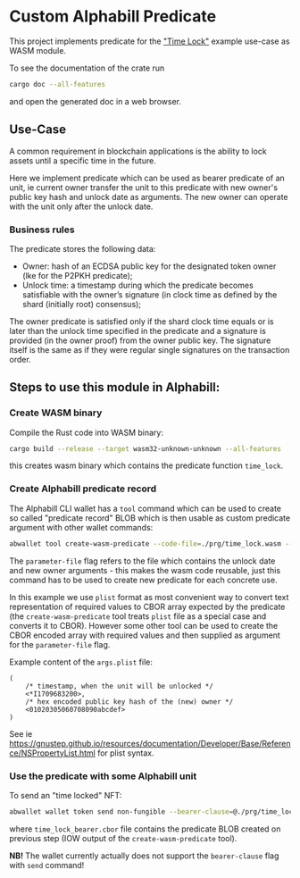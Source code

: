 # Custom Alphabill Predicate

This project implements predicate for the 
["Time Lock"](https://guardtime.atlassian.net/wiki/spaces/AB/pages/4690575396/Example+Use-Case+Time+Lock)
example use-case as WASM module.

To see the documentation of the crate run
```sh
cargo doc --all-features
```
and open the generated doc in a web browser.

## Use-Case

A common requirement in blockchain applications is the ability to lock assets until a
specific time in the future.

Here we implement predicate which can be used as bearer predicate of an unit, ie current
owner transfer the unit to this predicate with new owner's public key hash and unlock date
as arguments. The new owner can operate with the unit only after the unlock date.


### Business rules

The predicate stores the following data:
- Owner: hash of an ECDSA public key for the designated token owner (lke for the P2PKH predicate);
- Unlock time: a timestamp during which the predicate becomes satisfiable with the owner’s signature (in clock time as defined by the shard (initially root) consensus);

The owner predicate is satisfied only if the shard clock time equals or is later than the unlock time specified in the predicate and a signature is provided (in the owner proof) from the owner public key. The signature itself is the same as if they were regular single signatures on the transaction order.


## Steps to use this module in Alphabill:

### Create WASM binary

Compile the Rust code into WASM binary:
```sh
cargo build --release --target wasm32-unknown-unknown --all-features
```
this creates wasm binary which contains the predicate function `time_lock`.

### Create Alphabill predicate record

The Alphabill CLI wallet has a `tool` command which can be used to create so
called "predicate record" BLOB which is then usable as custom predicate
argument with other wallet commands:

```sh
abwallet tool create-wasm-predicate --code-file=./prg/time_lock.wasm --entrypoint=time_lock --parameter-file=./prg/args.plist --output=./prg/time_lock_bearer.cbor
```
The `parameter-file` flag refers to the file which contains the unlock date and new
owner arguments - this makes the wasm code reusable, just this command has to be
used to create new predicate for each concrete use.

In this example we use `plist` format as most convenient way to convert text
representation of required values to CBOR array expected by the predicate (the
`create-wasm-predicate` tool treats `plist` file as a special case and converts it
to CBOR).
However some other tool can be used to create the CBOR encoded array with required
values and then supplied as argument for the `parameter-file` flag.

Example content of the `args.plist` file:
```plist
(
    /* timestamp, when the unit will be unlocked */
    <*I1709683200>,
    /* hex encoded public key hash of the (new) owner */
    <01020305060708090abcdef>
)
```
See ie https://gnustep.github.io/resources/documentation/Developer/Base/Reference/NSPropertyList.html
for plist syntax.

### Use the predicate with some Alphabill unit

To send an "time locked" NFT:
```sh
abwallet wallet token send non-fungible --bearer-clause=@./prg/time_lock_bearer.cbor --token-identifier <TOKEN-ID>
```
where `time_lock_bearer.cbor` file contains the predicate BLOB created
on previous step (IOW output of the `create-wasm-predicate` tool). 

**NB!** The wallet currently actually does not support the `bearer-clause` flag with `send` command!

